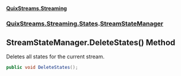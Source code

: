 #### [QuixStreams.Streaming](index.md 'index')
### [QuixStreams.Streaming.States](QuixStreams.Streaming.States.md 'QuixStreams.Streaming.States').[StreamStateManager](StreamStateManager.md 'QuixStreams.Streaming.States.StreamStateManager')

## StreamStateManager.DeleteStates() Method

Deletes all states for the current stream.

```csharp
public void DeleteStates();
```